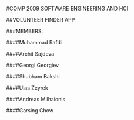 #COMP 2009 SOFTWARE ENGINEERING AND HCI

##VOLUNTEER FINDER APP

###MEMBERS:

####Muhammad Rafdi

####Archit Sajdeva

####Georgi Georgiev

####Shubham Bakshi

####Ulas Zeyrek

####Andreas Milhaionis

####Garsing Chow


